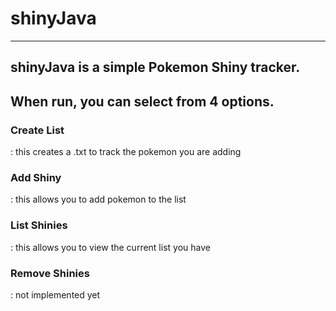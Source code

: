 # shinyJava

---

## shinyJava is a simple Pokemon Shiny tracker. 

## When run, you can select from 4 options.

### Create List
: this creates a .txt to track the pokemon you are adding

### Add Shiny
: this allows you to add pokemon to the list

### List Shinies
: this allows you to view the current list you have

### Remove Shinies
: not implemented yet